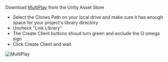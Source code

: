 Download [MultiPlay](/_res/Network/MultiPlay1.5.2.unitypackage) from the Unity Asset Store
- Select the Clones Path on your local drive and make sure it has enough space for your project's library directory 
- Uncheck "Link Library" 
- The Create Client buttons shoud turn green and exclude the Ω omega sign 
- Click Create Client and wait

![MultiPlay](/_res/Network/MultiPlay.jpg)